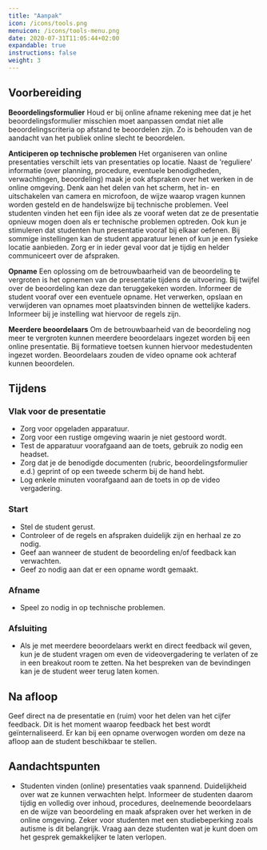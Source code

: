 ```yaml
---
title: "Aanpak"
icon: /icons/tools.png
menuicon: /icons/tools-menu.png
date: 2020-07-31T11:05:44+02:00
expandable: true
instructions: false
weight: 3
---
```


## Voorbereiding

**Beoordelingsformulier** Houd er bij online afname rekening mee dat je het beoordelingsformulier misschien moet aanpassen omdat niet alle beoordelingscriteria op afstand te beoordelen zijn. Zo is behouden van de aandacht van het publiek online slecht te beoordelen.

**Anticiperen op technische problemen** Het organiseren van online presentaties verschilt iets van presentaties op locatie. Naast de 'reguliere' informatie (over planning, procedure, eventuele benodigdheden, verwachtingen, beoordeling) maak je ook afspraken over het werken in de online omgeving. Denk aan het delen van het scherm, het in- en uitschakelen van camera en microfoon, de wijze waarop vragen kunnen worden gesteld en de handelswijze bij technische problemen. Veel studenten vinden het een fijn idee als ze vooraf weten dat ze de presentatie opnieuw mogen doen als er technische problemen optreden. Ook kun je stimuleren dat studenten hun presentatie vooraf bij elkaar oefenen. Bij sommige instellingen kan de student apparatuur lenen of kun je een fysieke locatie aanbieden. Zorg er in ieder geval voor dat je tijdig en helder communiceert over de afspraken. 

**Opname** Een oplossing om de betrouwbaarheid van de beoordeling te vergroten is het opnemen van de presentatie tijdens de uitvoering. Bij twijfel over de beoordeling kan deze dan teruggekeken worden. Informeer de student vooraf over een eventuele opname. Het verwerken, opslaan en verwijderen van opnames moet plaatsvinden binnen de wettelijke kaders. Informeer bij je instelling wat hiervoor de regels zijn. 

**Meerdere beoordelaars** Om de betrouwbaarheid van de beoordeling nog meer te vergroten kunnen meerdere beoordelaars ingezet worden bij een online presentatie. Bij formatieve toetsen kunnen hiervoor medestudenten ingezet worden. Beoordelaars zouden de video opname ook achteraf kunnen beoordelen.

## Tijdens   

### Vlak voor de presentatie

*	Zorg voor opgeladen apparatuur.  
*	Zorg voor een rustige omgeving waarin je niet gestoord wordt.   
*	Test de apparatuur voorafgaand aan de toets, gebruik zo nodig een headset. 
*	Zorg dat je de benodigde documenten (rubric, beoordelingsformulier e.d.) geprint of op een tweede scherm bij de hand hebt.  
*	Log enkele minuten voorafgaand aan de toets in op de video vergadering.  

### Start

*	Stel de student gerust.  
*	Controleer of de regels en afspraken duidelijk zijn en herhaal ze zo nodig. 
*	Geef aan wanneer de student de beoordeling en/of feedback kan verwachten.  
*	Geef zo nodig aan dat er een opname wordt gemaakt. 

### Afname

*	Speel zo nodig in op technische problemen.

### Afsluiting

*	Als je met meerdere beoordelaars werkt en direct feedback wil geven, kun je de student vragen om even de videovergadering te verlaten of ze in een breakout room te zetten. Na het bespreken van de bevindingen kan je de student weer terug laten komen.

## Na afloop

Geef direct na de presentatie en (ruim) voor het delen van het cijfer feedback. Dit is het moment waarop feedback het best wordt geïnternaliseerd. Er kan bij een opname overwogen worden om deze na afloop aan de student beschikbaar te stellen.

## Aandachtspunten

*	Studenten vinden (online) presentaties vaak spannend. Duidelijkheid over wat ze kunnen verwachten helpt. Informeer de studenten daarom tijdig en volledig over inhoud, procedures, deelnemende beoordelaars en de wijze van beoordeling en maak afspraken over het werken in de online omgeving. Zeker voor studenten met een studiebeperking zoals autisme is dit belangrijk. Vraag aan deze studenten wat je kunt doen om het gesprek gemakkelijker te laten verlopen. 
